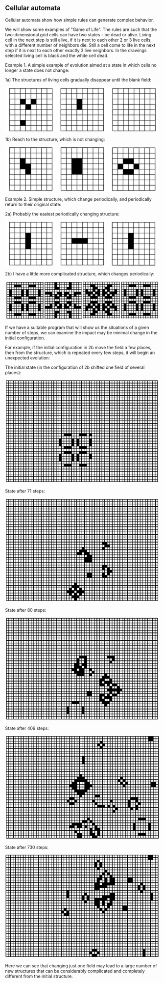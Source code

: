 ## Cellular automata
Cellular automata show how simple rules can generate complex behavior.

We will show some examples of "Game of Life".
The rules are such that the two-dimensional grid cells can have two states - be dead or alive. Living cell in the next step is still alive, if it is next to each other 2 or 3 live cells, with a different number of neighbors die. Still a cell come to life in the next step if it is next to each other exactly 3 live neighbors. In the drawings selected living cell is black and the white cell dead.

Example 1. A simple example of evolution aimed at a state in which cells no longer a state does not change:

1a) The structures of living cells gradually disappear until the blank field:

![rysunek1a](../assets/img/obrazekA1a.jpg)

1b)  Reach to the structure, which is not changing:

![rysunek1b](../assets/img/obrazekA1b.jpg)

Example 2. Simple structure, which change periodically, and periodically return to their original state:

2a) Probably the easiest periodically changing structure:

![rysunek2a](../assets/img/obrazekA2a.jpg)

2b) I have a little more complicated structure, which changes periodically:

![rysunek2b](../assets/img/obrazekA2b.jpg)

If we have a suitable program that will show us the situations of a given number of steps, we can examine the impact may be minimal change in the initial configuration.

For example, if the initial configuration in 2b move the field a few places, then from the structure, which is repeated every few steps, it will begin an unexpected evolution:

The initial state (in the configuration of 2b shifted one field of several places):

![rysunek5a](../assets/img/obrazekA5a.jpg)

State after 71 steps:

![rysunek5b](../assets/img/obrazekA5b.jpg)

State after 80 steps:

![rysunek5c](../assets/img/obrazekA5c.jpg)

State after 409 steps:

![rysunek5d](../assets/img/obrazekA5d.jpg)

State after 730 steps:

![rysunek5f](../assets/img/obrazekA5f.jpg)

Here we can see that changing just one field may lead to a large number of new structures that can be considerably complicated and completely different from the initial structure.
